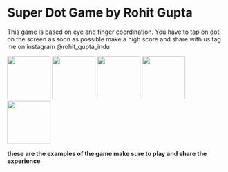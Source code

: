 # Super Dot Game by Rohit Gupta
This game is based on eye and finger coordination. You have to tap on dot on the screen as soon as possible make a high score and share with us tag me on instagram @rohit_gupta_indu

<p float="left">

<img src="https://user-images.githubusercontent.com/74013705/216656859-791720bb-61f9-49d1-bd47-12cd79f4deac.jpg" width="100">
                                                                                                                           
<img src="https://user-images.githubusercontent.com/74013705/216656905-c390512d-622c-488d-bb92-8cace8079132.jpg" width="100">

<img src="https://user-images.githubusercontent.com/74013705/216656929-b181baa5-ce23-4061-af48-e8e2b5eb9b62.jpg" width="100">

<img src="https://user-images.githubusercontent.com/74013705/216656937-049ab6cf-4728-4c92-be8c-1ec0f686755c.jpg" width="100">

<img src="https://user-images.githubusercontent.com/74013705/216656948-13c77263-a663-4639-a209-7272b2d7798c.jpg" width="100">
  
</p>

**these are the examples of the game make sure to play and share the experience**
